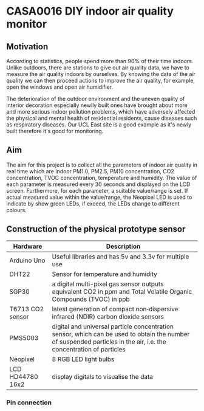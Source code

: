# CASA0016 DIY indoor air quality monitor

## Motivation

According to statistics, people spend more than 90% of their time indoors. Unlike outdoors, there are stations to give out air quality data, we have to measure the air quality indoors by ourselves. By knowing the data of the air quality we can then proceed actions to improve the air quality, for example, open the windows and open air humidifier.

The deterioration of the outdoor environment and the uneven quality of interior decoration especially newlly built ones have brought about more and more serious indoor pollution problems, which have adversely affected the physical and mental health of residential residents, cause diseases such as respiratory diseases. Our UCL East site is a good example as it's newly built therefore it's good for monitoring.

## Aim

The aim for this project is to collect all the parameters of indoor air quality in real time which are Indoor PM1.0, PM2.5, PM10 concentration, CO2 concentration, TVOC concentration, temperature and humidity. The value of each parameter is measured every 30 seconds and displayed on the LCD screen. Furthermore, for each parameter, a suitable value/range is set. If actual measured value within the value/range, the Neopixel LED is used to indicate by show green LEDs, if exceed, the LEDs change to different colours.


## Construction of the physical prototype sensor

| Hardware | Description |
| --- | --- |
| Arduino Uno | Useful libraries and has 5v and 3.3v for multiple use |
| DHT22 | Sensor for temperature and humidity |
| SGP30 | a digital multi-pixel gas sensor outputs equivalent CO2 in ppm and Total Volatile Organic Compounds (TVOC) in ppb |
| T6713 CO2 sensor | latest generation of compact non‐dispersive infrared (NDIR) carbon dioxide sensors |
| PMS5003 | digital and universal particle concentration sensor, which can be used to obtain the number of suspended particles in the air, i.e. the concentration of particles |
| Neopixel | 8 RGB LED light bulbs |
| LCD HD44780 16x2 | display digitals to visualise the data |

### Pin connection



